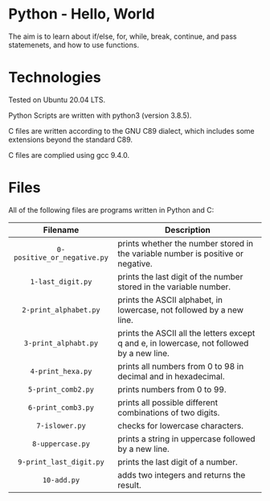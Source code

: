 # Python - Hello, World

The aim is to learn about if/else, for, while, break, continue, and pass statemenets, and how to use functions.

# Technologies

Tested on Ubuntu 20.04 LTS.

Python Scripts are written with python3 (version 3.8.5).

C files are written according to the GNU C89 dialect, which includes some extensions beyond the standard C89.

C files are complied using gcc 9.4.0.

# Files

All of the following files are programs written in Python and C:

| Filename                    | Description
|:---------------------------:| ---------------------------------------------------------------------------------------------------
| `0-positive_or_negative.py` | prints whether the number stored in the variable number is positive or negative.
| `1-last_digit.py`           | prints the last digit of the number stored in the variable number.
| `2-print_alphabet.py`       | prints the ASCII alphabet, in lowercase, not followed by a new line.
| `3-print_alphabt.py`        | prints the ASCII all the letters except q and e, in lowercase, not followed by a new line.
| `4-print_hexa.py`           | prints all numbers from 0 to 98 in decimal and in hexadecimal.
| `5-print_comb2.py`          | prints numbers from 0 to 99.
| `6-print_comb3.py`          | prints all possible different combinations of two digits.
| `7-islower.py`              | checks for lowercase characters.
| `8-uppercase.py`            | prints a string in uppercase followed by a new line.
| `9-print_last_digit.py`     | prints the last digit of a number.
| `10-add.py`                 | adds two integers and returns the result.
